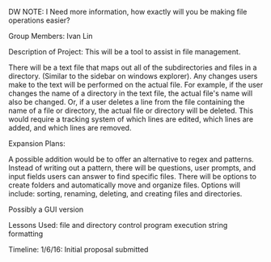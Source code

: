 DW NOTE: I Need more information, how exactly will you be making file operations easier?

Group Members: Ivan Lin

Description of Project:
This will be a tool to assist in file management. 

There will be a text file that maps out all of the subdirectories and files in a directory. (Similar to the sidebar on windows explorer). Any changes users make to the text will be performed on the actual file. For example, if the user changes the name of a directory in the text file, the actual file's name will also be changed. Or, if a user deletes a line from the file containing the name of  a file or directory, the actual file or directory will be deleted. This would require a tracking system of which lines are edited, which lines are added, and which lines are removed.

Expansion Plans:

A possible addition would be to offer an alternative to regex and patterns. Instead of writing out a pattern, there will be questions, user prompts, and input fields users can answer to find specific files. There will be options to create folders and automatically move and organize files. Options will include: sorting, renaming, deleting, and creating files and directories.

Possibly a GUI version

Lessons Used:
file and directory control
program execution
string formatting

Timeline:
1/6/16: Initial proposal submitted
